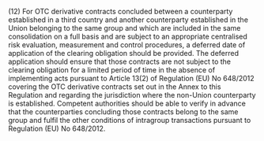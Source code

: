(12) For OTC derivative contracts concluded between a counterparty established in a third country and another counterparty established in the Union belonging to the same group and which are included in the same consolidation on a full basis and are subject to an appropriate centralised risk evaluation, measurement and control procedures, a deferred date of application of the clearing obligation should be provided. The deferred application should ensure that those contracts are not subject to the clearing obligation for a limited period of time in the absence of implementing acts pursuant to Article 13(2) of Regulation (EU) No 648/2012 covering the OTC derivative contracts set out in the Annex to this Regulation and regarding the jurisdiction where the non-Union counterparty is established. Competent authorities should be able to verify in advance that the counterparties concluding those contracts belong to the same group and fulfil the other conditions of intragroup transactions pursuant to Regulation (EU) No 648/2012.